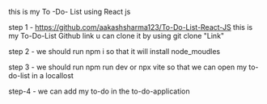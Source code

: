 this is my To -Do- List using React js 

step 1 - https://github.com/aakashsharma123/To-Do-List-React-JS this is my To-Do-List Github link u can clone it by using git clone "Link"

step 2 - we should run npm i so that it will install node_moudles

step 3 - we should run npm run dev or npx vite so that we can open my to-do-list in a locallost 

step-4 - we can add my to-do in the to-do-application